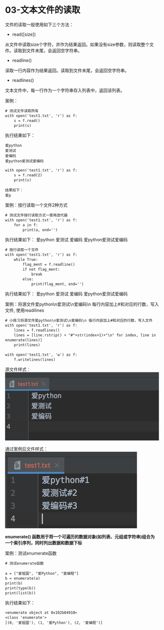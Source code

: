 # 03-文本文件的读取


文件的读取一般使用如下三个方法：

- read([size])

从文件中读取size个字符，并作为结果返回。如果没有size参数，则读取整个文件。读取到文件末尾，会返回空字符串。


- readline()

读取一行内容作为结果返回。读取到文件末尾，会返回空字符串。

- readlines()

文本文件中，每一行作为一个字符串存入列表中，返回该列表。


案例：
```
# 测试文件读取所有
with open('test1.txt', 'r') as f:
    s = f.read()
    print(s)
```

执行结果如下：
```
爱python
爱测试
爱编码
爱python爱测试爱编码
```

```
with open('test1.txt', 'r') as f:
    s = f.read(2)
    print(s)

结果如下：
爱p
```


案例：按行读取一个文件2种方式

```
# 测试文件按行读取方式一使用迭代器
with open('test1.txt', 'r') as f:
    for a in f:
        print(a, end='')
```

执行结果如下：
爱python
爱测试
爱编码
爱python爱测试爱编码

```
# 按行读取一个文件
with open('test1.txt', 'r') as f:
    while True:
        flag_ment = f.readline()
        if not flag_ment:
            break
        else:
            print(flag_ment, end='')
```
执行结果如下：
爱python
爱测试
爱编码
爱python爱测试爱编码



案例：将源文件爱python\n爱测试\n爱编码\n 每行内容加上#和对应的行数，写入文件, 使用readilines
```
# 小练习将源文件爱python\n爱测试\n爱编码\n 每行内容加上#和对应的行数，写入文件
with open('test1.txt', 'r') as f:
    lines = f.readlines()
    lines = [line.rstrip() + "#"+str(index+1)+"\n" for index, line in enumerate(lines)]
    print(lines)

with open('test1.txt', 'w') as f:
    f.writelines(lines)
```

源文件样式：
![](_v_images/20201110174307562_315140417.png)


通过案例后文件样式：
![](_v_images/20201110174353160_870315017.png)


**enumerate() 函数用于将一个可遍历的数据对象(如列表、元组或字符串)组合为一个索引序列，同时列出数据和数据下标**



案例：测试enumerate函数
```
# 测试enumerate函数

a = ["爱祖国", "爱Python", "爱编程"]
b = enumerate(a)
print(b)
print(type(b))
print(list(b))
```

执行结果如下：
```
<enumerate object at 0x102b04910>
<class 'enumerate'>
[(0, '爱祖国'), (1, '爱Python'), (2, '爱编程')]
```

